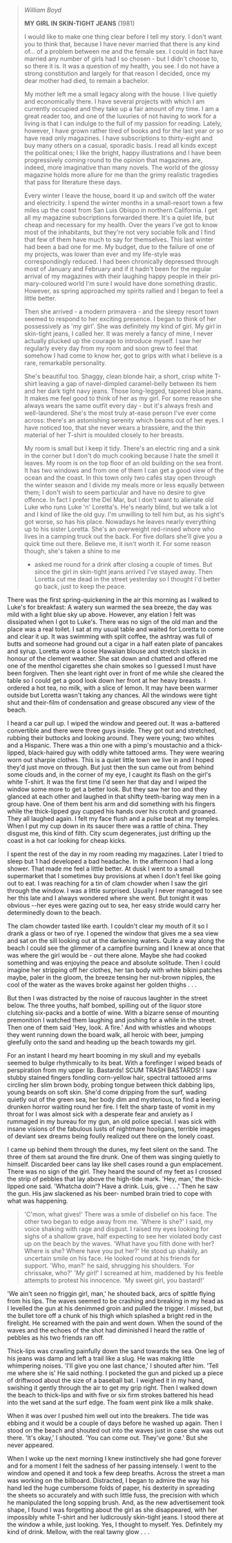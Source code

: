 > *William Boyd*
>
> **MY GIRL IN SKIN-TIGHT JEANS** (1981)
>
> I would like to make one thing clear before I tell my story. I don\'t
> want you to think that, because I have never married that there is any
> kind of\... of a problem between me and the female sex. I could in
> fact have married any number of girls had I so chosen - but I didn\'t
> choose to, so there it is. It was a question of my health, you see. I
> do not have a strong constitution and largely for that reason I
> decided, once my dear mother had died, to remain a bachelor.
>
> My mother left me a small legacy along with the house. I live quietly
> and economically there. I have several projects with which I am
> currently occupied and they take up a fair amount of my time. I am a
> great reader too, and one of the luxuries of not having to work for a
> living is that I can indulge to the full of my passion for reading.
> Lately, how­ever, I have grown rather tired of books and for the last
> year or so have read only magazines. I have subscriptions to
> thirty-eight and buy many others on a casual, sporadic basis. I read
> all kinds except the political ones; I like the bright, happy
> illustrations and I have been progressively coming round to the
> opinion that magazines are, indeed, more imaginative than many novels.
> The world of the glossy magazine holds more allure for me than the
> grimy realistic tragedies that pass for literature these days.
>
> Every winter I leave the house, board it up and switch off the water
> and electricity. I spend the winter months in a small-resort town a
> few miles up the coast from San Luis Obispo in northern California. I
> get all my magazine subscriptions forwarded there. It\'s a quiet life,
> but cheap and necessary for my health. Over the years I\'ve got to
> know most of the inhabitants, but they\'re not very sociable folk and
> I find that few of them have much to say for themselves. This last
> winter had been a bad one for me. My budget, due to the failure of one
> of my projects, was lower than ever and my life-style was
> correspondingly reduced. I had been chronically depressed through most
> of January and February and if it hadn\'t been for the regular arrival
> of my magazines with their laughing happy people in their
> pri­mary-coloured world I\'m sure I would have done some­thing
> drastic. However, as spring approached my spirits rallied and I began
> to feel a little better.
>
> Then she arrived - a modern primavera - and the sleepy resort town
> seemed to respond to her exciting presence. I began to think of her
> possessively as \'my girl\'. She was definitely my kind of girl. My
> girl in skin-tight jeans, I called her. It was merely a fancy of mine,
> I never actually plucked up the courage to introduce myself. I saw her
> regularly every day from my room and soon grew to feel that somehow I
> had come to know her, got to grips with what I believe is a rare,
> remarkable personality.
>
> She\'s beautiful too. Shaggy, clean blonde hair, a short, crisp white
> T-shirt leaving a gap of navel-dimpled caramel-belly between its hem
> and her dark tight navy jeans. Those long-legged, tapered blue jeans.
> It makes me feel good to think of her as my girl. For some reason she
> always wears the same outfit every day - but it\'s always fresh and
> well-laundered. She\'s the most truly at-ease person I\'ve ever come
> across: there\'s an astonishing serenity which beams out of her eyes.
> I have noticed too, that she never wears a brassière, and the thin
> material of her T-shirt is moulded closely to her breasts.
>
> My room is small but I keep it tidy. There\'s an electric ring and a
> sink in the corner but I don\'t do much cooking because I hate the
> smell it leaves. My room is on the top floor of an old building on the
> sea front. It has two windows and from one of them I can get a good
> view of the ocean and the coast. In this town only two cafés stay open
> through the winter season and I divide my meals more or less equally
> between them; I don\'t wish to seem particular and have no desire to
> give offence. In fact I prefer the Del Mar, but I don\'t want to
> alienate old Luke who runs Luke \'n\' Loretta\'s. He\'s nearly blind,
> but we talk a lot and I kind of like the old guy. I\'m unwilling to
> tell him but, as his sight\'s got worse, so has his place. Nowadays he
> leaves nearly everything up to his sister Loretta. She\'s an
> overweight red-rinsed whore who lives in a camping truck out the back.
> For five dollars she\'ll give you a quick time out there. Believe me,
> it isn\'t worth it. For some reason though, she\'s taken a shine to me
> - asked me round for a drink after closing a couple of times. But
> since the girl in skin-tight jeans arrived I\'ve stayed away. Then
> Loretta cut me dead in the street yesterday so I thought I\'d better
> go back, just to keep the peace.

There was the first spring-quickening in the air this morning as I
walked to Luke\'s for breakfast: A watery sun warmed the sea breeze, the
day was mild with a light blue sky up above. However, any elation I felt
was dissipated when I got to Luke\'s. There was no sign of the old man
and the place was a real toilet. I sat at my usual table and waited for
Loretta to come and clear it up. It was swimming with spilt coffee, the
ashtray was full of butts and someone had ground out a cigar in a half
eaten plate of pancakes and syrup. Loretta wore a loose Hawaiian blouse
and stretch slacks in honour of the clement weather. She sat down and
chatted and offered me one of the menthol cigarettes she chain smokes so
I guessed I must have been forgiven. Then she leant right over in front
of me while she cleared the table so I could get a good look down her
front at her heavy breasts. I ordered a hot tea, no milk, with a slice
of lemon. It may have been warmer outside but Loretta wasn't taking any
chances. All the windows were tight shut and their-film of condensation
and grease obscured any view of the beach.

I heard a car pull up. I wiped the window and peered out. It was
a-battered convertible and there were three guys inside. They got out
and stretched, rubbing their buttocks and looking around. They were
young; two whites and a Hispanic. There was a thin one with a pimp\'s
moustachio and a thick-lipped, black-haired guy with oddly white
tattooed arms. They were wearing worn out sharpie clothes. This is a
quiet little town we live in and I hoped they\'d just move on through.
But just then the sun came out from behind some clouds and, in the
corner of my eye, I caught its flash on the girl\'s white T-shirt. It
was the first time I\'d seen her that day and I wiped the window some
more to get a better look. But they saw her too and they glanced at each
other and laughed in that shifty teeth-baring way men in a group have.
One of them bent his arm and did something with his fingers while the
thick-lipped guy cupped his hands over his crotch and groaned. They all
laughed again. I felt my face flush and a pulse beat at my temples. When
I put my cup down in its saucer there was a rattle of china. They
disgust me, this kind of filth. City scum degenerates, just drifting up
the coast in a hot car looking for cheap kicks.

I spent the rest of the day in my room reading my magazines. Later I
tried to sleep but 1 had developed a bad headache. In the afternoon I
had a long shower. That made me feel a little better. At dusk I went to
a small supermarket that I sometimes buy provisions at when I don\'t
feel like going out to eat. I was reaching for a tin of clam chowder
when I saw the girl through the window. I was a little surprised.
Usually I never managed to see her this late and I always wondered where
she went. But tonight it was obvious --her eyes were gazing out to sea,
her easy stride would carry her determinedly down to the beach.

The clam chowder tasted like earth. I couldn\'t clear my mouth of it so
I drank a glass or two of rye. I opened the window that gives me a sea
view and sat on the sill looking out at the darkening waters. Quite a
way along the beach I could see the glimmer of a campfire burning and I
knew at once that was where the girl would be - out there alone. Maybe
she had cooked something and was enjoying the peace and absolute
solitude. Then I could imagine her stripping off her clothes, her tan
body with white bikini patches maybe, paler in the gloom, the breeze
tensing her nut-brown nipples, the cool of the water as the waves broke
against her golden thighs . . .

But then I was distracted by the noise of raucous laugh­ter in the
street below. The three youths, half bombed, spilling out of the liquor
store clutching six-packs and a bottle of wine. With a bizarre sense of
mounting premonition I watched them laughing and joshing for a while in
the street. Then one of them said \'Hey, look. A fire.\' And with
whistles and whoops they went running down the board­ walk, all heroic
with beer, jumping gleefully onto the sand and heading up the beach
towards my girl.

For an instant I heard my heart booming in my skull and my eyeballs
seemed to bulge rhythmically to its beat. With a forefinger I wiped
beads of perspiration from my upper lip. Bastards! SCUM TRASH BASTARDS!
I saw stubby stained fingers fondling corn-yellow hair, spectral
tattooed arms circling her slim brown body, probing tongue between thick
dabbing lips, young beards on soft skin. She\'d come dripping from the
surf, wading quietly out of the green sea, her body dim and mysterious,
to find a leering drunken horror waiting round her fire. I felt the
sharp taste of vomit in my throat for I was almost sick with a desperate
fear and anxiety as I rummaged in my bureau for my gun, an old police
special. I was sick with insane visions of the fabulous lusts of
nightmare hooligans, terrible images of deviant sex dreams being foully
realized out there on the lonely coast.

I came up behind them through the dunes, my feet silent on the sand. The
three of them sat around the fire drunk. One of them was singing quietly
to himself. Discarded beer cans lay like shell cases round a gun
emplacement. There was no sign of the girl. They heard the sound of my
feet as I crossed the strip of pebbles that lay above the high-tide
mark. \'Hey, man,\' the thick-lipped one said. \'Whatcha doin\'? Have a
drink. Luis, give . . .\' Then he saw the gun. His jaw slackened as his
beer­- numbed brain tried to cope with what was happening.

> \'C\'mon, what gives!\' There was a smile of disbelief on his face.
> The other two began to edge away from me. \'Where is she?\' I said, my
> voice shaking with rage and disgust. I raised my eyes looking for
> sighs of a shallow grave, half expecting to see her violated body cast
> up on the beach by the waves. \'What have you filth done with her?
> Where is she? Where have you put her?\' He stood up shakily, an
> uncertain smile on his face. He looked round at his friends for
> support. \'Who, man?\' he said, shrugging his shoulders. \'For
> chrissake, who?\' *\'My girl!*\' I screamed at him, maddened by his
> feeble attempts to protest his innocence. \'My sweet girl, you
> bastard!\'

\'We ain\'t seen no friggin girl, man,\' he shouted back, arcs of
spittle flying from his lips. The waves seemed to be crashing and
breaking in my head as I levelled the gun at his denimmed groin and
pulled the trigger. I missed, but the bullet tore off a chunk of his
thigh which splashed a bright red in the firelight. He screamed with the
pain and went down. When the sound of the waves and the echoes of the
shot had diminished I heard the rattle of pebbles as his two friends ran
off.

Thick-lips was crawling painfully down the sand towards the sea. One leg
of his jeans was damp and left a trail like a slug. He was making little
whimpering noises. \'I\'ll give you one last chance,\' I shouted after
him. \'Tell me where she is' He said nothing. I pocketed the gun and
picked up a piece of driftwood about the size of a baseball bat. I
weighed it in my hand, swishing it gently through the air to get my grip
right. Then I walked down the beach to thick-lips and with five or six
firm strokes battered his head into the wet sand at the surf edge. The
foam went pink like a milk shake.

When it was over I pushed him well out into the breakers. The tide was
ebbing and it would be a couple of days before he washed up again. Then
I stood on the beach and shouted out into the waves just in case she was
out there. \'It\'s okay,\' I shouted. \'You can come out. They\'ve
gone.\' But she never appeared.

When I woke up the next morning I knew instinctively she had gone
forever and for a moment I felt the sadness of her passing intensely. I
went to the window and opened it and took a few deep breaths. Across the
street a man was working on the billboard. Distracted, I began to admire
the way his hand led the huge cumbersome folds of paper, his dexterity
in spreading the sheets so accurately and with such little fuss, the
precision with which he manipulated the long sopping brush. And, as the
new advertisement took shape, I found I was forgetting about the girl as
she disappeared, with her impossibly white T-shirt and her ludicrously
skin-tight jeans. I stood there at the window a while, just looking.
Yes, I thought to myself. Yes. Definitely my kind of drink. Mellow, with
the real tawny glow . . .
